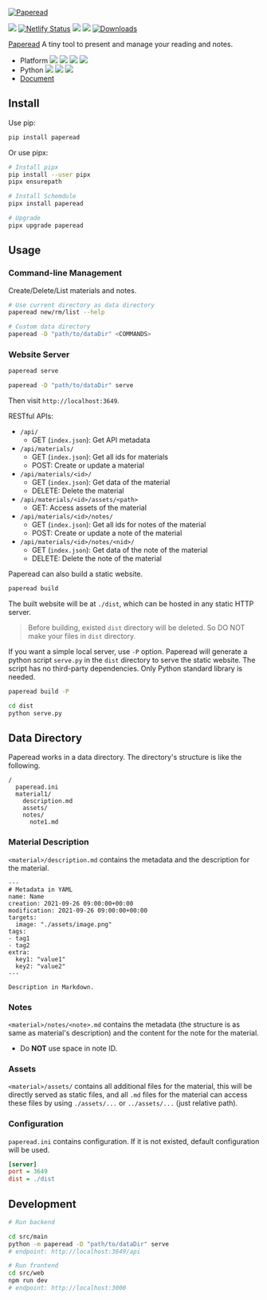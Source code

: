 [![Paperead](https://socialify.git.ci/StardustDL/paperead/image?description=1&font=Bitter&forks=1&issues=1&language=1&owner=1&pattern=Plus&pulls=1&stargazers=1&theme=Light)](https://github.com/StardustDL/paperead)

![](https://github.com/StardustDL/paperead/workflows/CI/badge.svg) [![Netlify Status](https://api.netlify.com/api/v1/badges/fb053a29-d62b-469d-9253-d8208fec5863/deploy-status)](https://app.netlify.com/sites/paperead/deploys) ![](https://img.shields.io/github/license/StardustDL/paperead.svg) [![](https://img.shields.io/pypi/v/paperead.svg?logo=pypi)](https://pypi.org/project/paperead/) [![Downloads](https://pepy.tech/badge/paperead)](https://pepy.tech/project/paperead)

[Paperead](https://github.com/StardustDL/paperead) A tiny tool to present and manage your reading and notes.

- Platform ![](https://img.shields.io/badge/Linux-yes-success?logo=linux) ![](https://img.shields.io/badge/Windows-yes-success?logo=windows) ![](https://img.shields.io/badge/MacOS-yes-success?logo=apple) ![](https://img.shields.io/badge/BSD-yes-success?logo=freebsd)
- Python ![](https://img.shields.io/pypi/implementation/paperead.svg?logo=pypi) ![](https://img.shields.io/pypi/pyversions/paperead.svg?logo=pypi) ![](https://img.shields.io/pypi/wheel/paperead.svg?logo=pypi)
- [Document](https://paperead.netlify.app/)

## Install

Use pip:

```sh
pip install paperead
```

Or use pipx:

```sh
# Install pipx
pip install --user pipx
pipx ensurepath

# Install Schemdule
pipx install paperead

# Upgrade
pipx upgrade paperead
```

## Usage

### Command-line Management

Create/Delete/List materials and notes.

```sh
# Use current directory as data directory
paperead new/rm/list --help

# Custom data directory
paperead -D "path/to/dataDir" <COMMANDS>
```

### Website Server

```sh
paperead serve

paperead -D "path/to/dataDir" serve
```

Then visit `http://localhost:3649`.

RESTful APIs:

- `/api/`
  - GET (`index.json`): Get API metadata
- `/api/materials/`
  - GET (`index.json`): Get all ids for materials
  - POST: Create or update a material
- `/api/materials/<id>/`
  - GET (`index.json`): Get data of the material
  - DELETE: Delete the material
- `/api/materials/<id>/assets/<path>`
  - GET: Access assets of the material
- `/api/materials/<id>/notes/`
  - GET (`index.json`): Get all ids for notes of the material
  - POST: Create or update a note of the material
- `/api/materials/<id>/notes/<nid>/`
  - GET (`index.json`): Get data of the note of the material
  - DELETE: Delete the note of the material

Paperead can also build a static website.

```sh
paperead build
```

The built website will be at `./dist`, which can be hosted in any static HTTP server.

> Before building, existed `dist` directory will be deleted. So DO NOT make your files in `dist` directory.

If you want a simple local server, use `-P` option.
Paperead will generate a python script `serve.py` in the `dist` directory to serve the static website.
The script has no third-party dependencies. Only Python standard library is needed.

```sh
paperead build -P

cd dist
python serve.py
```


## Data Directory

Paperead works in a data directory. The directory's structure is like the following.

```
/
  paperead.ini  
  material1/
    description.md
    assets/
    notes/
      note1.md
```

### Material Description

`<material>/description.md` contains the metadata and the description for the material.

```
---
# Metadata in YAML
name: Name
creation: 2021-09-26 09:00:00+00:00
modification: 2021-09-26 09:00:00+00:00
targets:
  image: "./assets/image.png"
tags:
- tag1
- tag2
extra:
  key1: "value1"
  key2: "value2"
---

Description in Markdown.
```

### Notes

`<material>/notes/<note>.md` contains the metadata (the structure is as same as material's description) and the content for the note for the material.

- Do **NOT** use space in note ID.

### Assets

`<material>/assets/` contains all additional files for the material, this will be directly served as static files,
and all `.md` files for the material can access these files by using `./assets/...` or `../assets/...` (just relative path).

### Configuration

`paperead.ini` contains configuration. If it is not existed, default configuration will be used.

```ini
[server]
port = 3649
dist = ./dist
```

## Development

```sh
# Run backend

cd src/main
python -m paperead -D "path/to/dataDir" serve
# endpoint: http://localhost:3649/api

# Run frontend
cd src/web
npm run dev
# endpoint: http://localhost:3000
```
